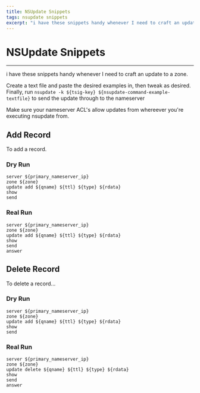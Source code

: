 ```yaml
---
title: NSUpdate Snippets
tags: nsupdate snippets
excerpt: "i have these snippets handy whenever I need to craft an update to a zone. "
---
```


# NSUpdate Snippets
---

i have these snippets handy whenever I need to craft an update to a zone. 

Create a text file and paste the desired examples in, then tweak as desired. Finally, run `nsupdate -k ${tsig-key} ${nsupdate-command-example-textfile}` to send the update through to the nameserver

Make sure your nameserver ACL's allow updates from whereever you're executing nsupdate from. 

## Add Record

To add a record. 

### Dry Run 
```
server ${primary_nameserver_ip}
zone ${zone}
update add ${qname} ${ttl} ${type} ${rdata}
show
send
```

### Real Run
```
server ${primary_nameserver_ip}
zone ${zone}
update add ${qname} ${ttl} ${type} ${rdata}
show
send
answer
```

## Delete Record

To delete a record...

### Dry Run
```
server ${primary_nameserver_ip}
zone ${zone}
update add ${qname} ${ttl} ${type} ${rdata}
show
send
```

### Real Run
```
server ${primary_nameserver_ip}
zone ${zone}
update delete ${qname} ${ttl} ${type} ${rdata}
show
send
answer
```